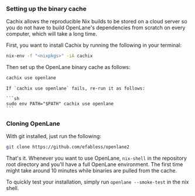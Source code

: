 ### Setting up the binary cache
Cachix allows the reproducible Nix builds to be stored on a cloud server so you do not have to build OpenLane's dependencies from scratch on every computer, which will take a long time.

First, you want to install Cachix by running the following in your terminal:

```sh
nix-env -f "<nixpkgs>" -iA cachix
```

Then set up the OpenLane binary cache as follows:

```sh
cachix use openlane
```

``````{note}
If `cachix use openlane` fails, re-run it as follows:

```sh
sudo env PATH="$PATH" cachix use openlane
```

``````

### Cloning OpenLane
With git installed, just run the following:

```sh
git clone https://github.com/efabless/openlane2
```

That's it. Whenever you want to use OpenLane, `nix-shell` in the repository root directory and you'll have a full OpenLane environment. The first time might take around 10 minutes while binaries are pulled from the cache.

To quickly test your installation, simply run `openlane --smoke-test` in the nix shell.